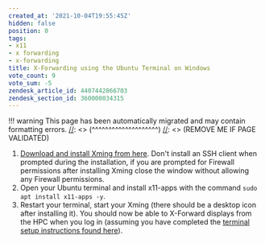 ```yaml
---
created_at: '2021-10-04T19:55:45Z'
hidden: false
position: 0
tags:
- x11
- x forwarding
- x-forwarding
title: X-Forwarding using the Ubuntu Terminal on Windows
vote_count: 9
vote_sum: -5
zendesk_article_id: 4407442866703
zendesk_section_id: 360000034315
---
```




[//]: <> (REMOVE ME IF PAGE VALIDATED)
[//]: <> (vvvvvvvvvvvvvvvvvvvv)
!!! warning
    This page has been automatically migrated and may contain formatting errors.
[//]: <> (^^^^^^^^^^^^^^^^^^^^)
[//]: <> (REMOVE ME IF PAGE VALIDATED)

1.  [Download and install Xming from
here](https://sourceforge.net/projects/xming/). Don't install an SSH
client when prompted during the installation, if you are prompted
for Firewall permissions after installing Xming close the window
without allowing any Firewall permissions.
2.  Open your Ubuntu terminal and install x11-apps with the command
`sudo apt install x11-apps -y`.
3.  Restart your terminal, start your Xming (there should be a desktop
icon after installing it). You should now be able to X-Forward
displays from the HPC when you log in (assuming you have completed
the [terminal setup instructions found
here](https://support.nesi.org.nz/hc/en-gb/articles/360000625535)).